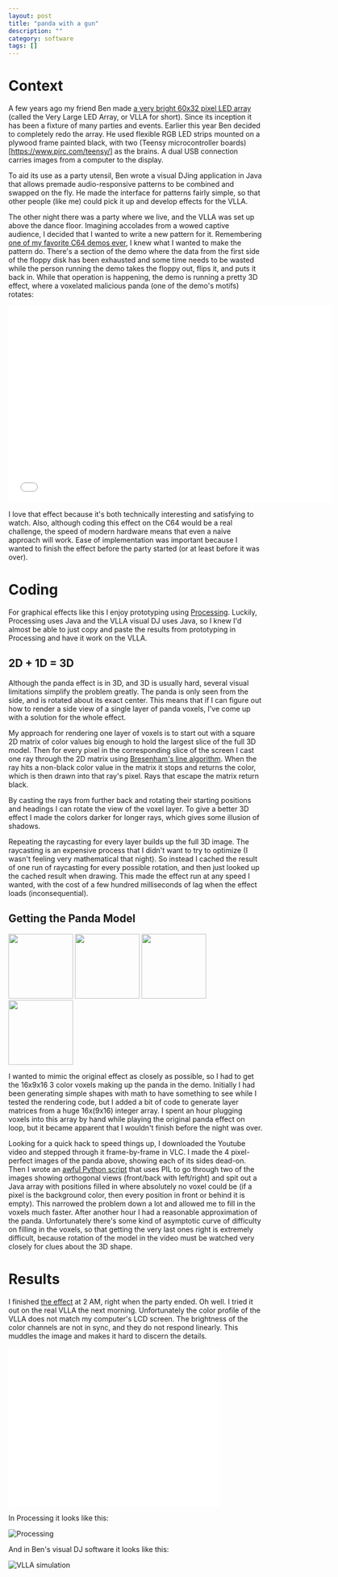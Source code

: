 ```yaml
---
layout: post
title: "panda with a gun"
description: ""
category: software
tags: []
---
```


<!-- TODO link to post about VLLA color calibration -->

Context
=======

A few years ago my friend Ben made [a very bright 60x32 pixel LED array](http://e2e.ti.com/group/universityprogram/students/m/students_repository/664650.aspx) (called the Very Large LED Array, or VLLA for short). Since its inception it has been a fixture of many parties and events. Earlier this year Ben decided to completely redo the array. He used flexible RGB LED strips mounted on a plywood frame painted black, with two (Teensy microcontroller boards)[https://www.pjrc.com/teensy/] as the brains. A dual USB connection carries images from a computer to the display.

To aid its use as a party utensil, Ben wrote a visual DJing application in Java that allows premade audio-responsive patterns to be combined and swapped on the fly. He made the interface for patterns fairly simple, so that other people (like me) could pick it up and develop effects for the VLLA.

The other night there was a party where we live, and the VLLA was set up above the dance floor. Imagining accolades from a wowed captive audience, I decided that I wanted to write a new pattern for it. Remembering [one of my favorite C64 demos ever](https://www.youtube.com/watch?v=L8onlB0F1_A), I knew what I wanted to make the pattern do. There's a section of the demo where the data from the first side of the floppy disk has been exhausted and some time needs to be wasted while the person running the demo takes the floppy out, flips it, and puts it back in. While that operation is happening, the demo is running a pretty 3D effect, where a voxelated malicious panda (one of the demo's motifs) rotates:

<iframe width="640" height="390" src="//www.youtube.com/embed/L8onlB0F1_A#t=311" frameborder="0" allowfullscreen></iframe>

I love that effect because it's both technically interesting and satisfying to watch. Also, although coding this effect on the C64 would be a real challenge, the speed of modern hardware means that even a naive approach will work. Ease of implementation was important because I wanted to finish the effect before the party started (or at least before it was over).

Coding
======

For graphical effects like this I enjoy prototyping using [Processing](http://processing.org/). Luckily, Processing uses Java and the VLLA visual DJ uses Java, so I knew I'd almost be able to just copy and paste the results from prototyping in Processing and have it work on the VLLA.

## 2D + 1D = 3D

Although the panda effect is in 3D, and 3D is usually hard, several visual limitations simplify the problem greatly. The panda is only seen from the side, and is rotated about its exact center. This means that if I can figure out how to render a side view of a single layer of panda voxels, I've come up with a solution for the whole effect.

My approach for rendering one layer of voxels is to start out with a square 2D matrix of color values big enough to hold the largest slice of the full 3D model. Then for every pixel in the corresponding slice of the screen I cast one ray through the 2D matrix using [Bresenham's line algorithm](http://en.wikipedia.org/wiki/Bresenham's_line_algorithm). When the ray hits a non-black color value in the matrix it stops and returns the color, which is then drawn into that ray's pixel. Rays that escape the matrix return black.

By casting the rays from further back and rotating their starting positions and headings I can rotate the view of the voxel layer. To give a better 3D effect I made the colors darker for longer rays, which gives some illusion of shadows.

Repeating the raycasting for every layer builds up the full 3D image. The raycasting is an expensive process that I didn't want to try to optimize (I wasn't feeling very mathematical that night). So instead I cached the result of one run of raycasting for every possible rotation, and then just looked up the cached result when drawing. This made the effect run at any speed I wanted, with the cost of a few hundred milliseconds of lag when the effect loads (inconsequential).

## Getting the Panda Model

<style>
    img#panda {
        width: auto;
        height: 128px;
    }
</style>

<img id="panda" src="http://hackniac.com/images/panda/panda1.png">
<img id="panda" src="http://hackniac.com/images/panda/panda2.png">
<img id="panda" src="http://hackniac.com/images/panda/panda3.png">
<img id="panda" src="http://hackniac.com/images/panda/panda4.png">

I wanted to mimic the original effect as closely as possible, so I had to get the 16x9x16 3 color voxels making up the panda in the demo. Initially I had been generating simple shapes with math to have something to see while I tested the rendering code, but I added a bit of code to generate layer matrices from a huge 16x(9x16) integer array. I spent an hour plugging voxels into this array by hand while playing the original panda effect on loop, but it became apparent that I wouldn't finish before the night was over.

Looking for a quick hack to speed things up, I downloaded the Youtube video and stepped through it frame-by-frame in VLC. I made the 4 pixel-perfect images of the panda above, showing each of its sides dead-on. Then I wrote an [awful Python script](https://gist.github.com/jmptable/11151410) that uses PIL to go through two of the images showing orthogonal views (front/back with left/right) and spit out a Java array with positions filled in where absolutely no voxel could be (if a pixel is the background color, then every position in front or behind it is empty). This narrowed the problem down a lot and allowed me to fill in the voxels much faster. After another hour I had a reasonable approximation of the panda. Unfortunately there's some kind of asymptotic curve of difficulty on filling in the voxels, so that getting the very last ones right is extremely difficult, because rotation of the model in the video must be watched very closely for clues about the 3D shape.

Results
=======

I finished [the effect](https://gist.github.com/jmptable/11151665) at 2 AM, right when the party ended. Oh well. I tried it out on the real VLLA the next morning. Unfortunately the color profile of the VLLA does not match my computer's LCD screen. The brightness of the color channels are not in sync, and they do not respond linearly. This muddles the image and makes it hard to discern the details.

<iframe width="420" height="315" src="//www.youtube.com/embed/Kejw1KzkGdc" frameborder="0" allowfullscreen></iframe>

In Processing it looks like this:

![Processing](http://hackniac.com/images/panda/processing_panda.gif)

And in Ben's visual DJ software it looks like this:

![VLLA simulation](http://hackniac.com/images/panda/vlla_sim_panda.gif)
